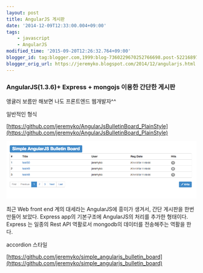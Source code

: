 ```yaml
---
layout: post
title: AngularJS 게시판
date: '2014-12-09T12:33:00.004+09:00'
tags:
    - javascript
    - AngularJS
modified_time: '2015-09-20T12:26:32.764+09:00'
blogger_id: tag:blogger.com,1999:blog-7360229670252766698.post-5221689779370133846
blogger_orig_url: https://jeremyko.blogspot.com/2014/12/angularjs.html
---
```


<h3> <span style="color:{{site.span_h3_color}}"> 
AngularJS(1.3.6)+ Express + mongojs 이용한 간단한 게시판
</span> </h3>

앵귤러 보름만 해보면 나도 프론트엔드 웹개발자^^

일반적인 형식

[https://github.com/jeremyko/AngularJsBulletinBoard_PlainStyle](https://github.com/jeremyko/AngularJsBulletinBoard_PlainStyle)

![blog-image](/assets/img/20141209-simpleAngularjsBB.png)

최근 Web front end 계의 대세라는 AngularJS에 흥미가 생겨서, 간단 게시판을 한번 만들어 보았다. Express app의 기본구조에 AngularJS의 처리를 추가한 형태이다. Express 는 일종의 Rest API 역활로서 mongodb의 데이터를 전송해주는 역활을 한다.

accordion 스타일

[https://github.com/jeremyko/simple_angularjs_bulletin_board](https://github.com/jeremyko/simple_angularjs_bulletin_board)

